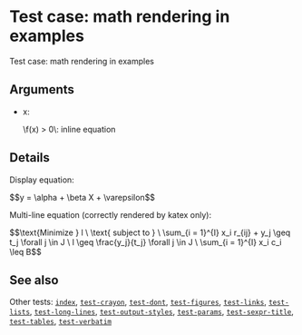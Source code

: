 # Test case: math rendering in examples

Test case: math rendering in examples

## Arguments

- x:

  \\f(x) \> 0\\: inline equation

## Details

Display equation:

\$\$y = \alpha + \beta X + \varepsilon\$\$

Multi-line equation (correctly rendered by katex only):

\$\$\text{Minimize } l \\ \text{ subject to } \\ \sum\_{i = 1}^{I} x_i
r\_{ij} + y_j \geq t_j \forall j \in J \\ l \geq \frac{y_j}{t_j} \forall
j \in J \\ \sum\_{i = 1}^{I} x_i c_i \leq B\$\$

## See also

Other tests:
[`index`](https://pkgdown.r-lib.org/dev/reference/index.md),
[`test-crayon`](https://pkgdown.r-lib.org/dev/reference/test-crayon.md),
[`test-dont`](https://pkgdown.r-lib.org/dev/reference/test-dont.md),
[`test-figures`](https://pkgdown.r-lib.org/dev/reference/test-figures.md),
[`test-links`](https://pkgdown.r-lib.org/dev/reference/test-links.md),
[`test-lists`](https://pkgdown.r-lib.org/dev/reference/test-lists.md),
[`test-long-lines`](https://pkgdown.r-lib.org/dev/reference/test-long-lines.md),
[`test-output-styles`](https://pkgdown.r-lib.org/dev/reference/test-output-styles.md),
[`test-params`](https://pkgdown.r-lib.org/dev/reference/test-params.md),
[`test-sexpr-title`](https://pkgdown.r-lib.org/dev/reference/test-sexpr-title.md),
[`test-tables`](https://pkgdown.r-lib.org/dev/reference/test-tables.md),
[`test-verbatim`](https://pkgdown.r-lib.org/dev/reference/test-verbatim.md)
